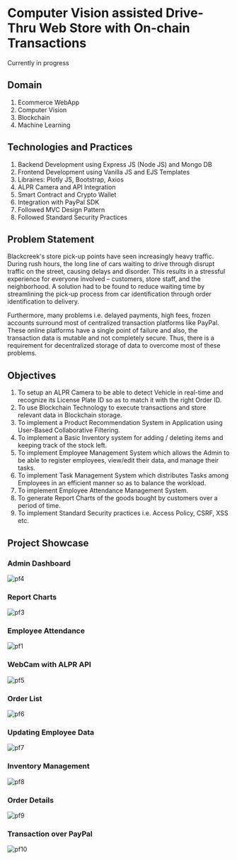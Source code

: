 # Computer Vision assisted Drive-Thru Web Store with On-chain Transactions
Currently in progress

## Domain
1. Ecommerce WebApp
2. Computer Vision
3. Blockchain
4. Machine Learning

## Technologies and Practices
1. Backend Development using Express JS (Node JS) and Mongo DB
2. Frontend Development using Vanilla JS and EJS Templates
3. Libraires: Plotly JS, Bootstrap, Axios
4. ALPR Camera and API Integration
5. Smart Contract and Crypto Wallet
6. Integration with PayPal SDK
7. Followed MVC Design Pattern 
8. Followed Standard Security Practices

## Problem Statement
Blackcreek's store pick-up points have seen increasingly heavy traffic. During rush hours, the long line of cars waiting to drive through disrupt traffic on the street, causing delays and disorder. This results in a stressful experience for everyone involved – customers, store staff, and the neighborhood.
A solution had to be found to reduce waiting time by streamlining the pick-up process from car identification through order identification to delivery.

Furthermore, many problems i.e. delayed payments, high fees, frozen accounts surround most of centralized transaction platforms like PayPal. These online platforms have a single point of failure and also, the transaction data is mutable and not completely secure.
Thus, there is a requirement for decentralized storage of data to overcome most of these problems.

## Objectives
1. To setup an ALPR Camera to be able to detect Vehicle in real-time and recognize its License Plate ID so as to match it with the right Order ID.
2. To use Blockchain Technology to execute transactions and store relevant data in Blockchain storage.
3. To implement a Product Recommendation System in Application using User-Based Collaborative Filtering.
4. To implement a Basic Inventory system for adding / deleting items and keeping track of the stock left.
5. To implement Employee Management System which allows the Admin to be able to register employees, view/edit their data, and manage their tasks.
6. To implement Task Management System which distributes Tasks among Employees in an efficient manner so as to balance the workload.
7. To implement Employee Attendance Management System.
8. To generate Report Charts of the goods bought by customers over a period of time.
9. To implement Standard Security practices i.e. Access Policy, CSRF, XSS etc.


## Project Showcase
### Admin Dashboard
![pf4](https://user-images.githubusercontent.com/115668271/203647879-056372e6-2531-40f9-866b-b7fa780380da.png)



### Report Charts
![pf3](https://user-images.githubusercontent.com/115668271/203648143-1c50011f-9d32-4c4f-be7b-2ad073a4d006.png)



### Employee Attendance
![pf1](https://user-images.githubusercontent.com/115668271/203648176-4af689c3-9e5d-4b9b-9678-52c1889fab6c.png)



### WebCam with ALPR API
![pf5](https://user-images.githubusercontent.com/115668271/203648320-20d52f08-8308-4c35-886d-3f368bf99c1b.png)



### Order List
![pf6](https://user-images.githubusercontent.com/115668271/203648355-66844d40-885c-426c-aa43-09d85b00151a.png)



### Updating Employee Data
![pf7](https://user-images.githubusercontent.com/115668271/203648351-ba53a047-c5e0-4352-8fa0-8da3f3710020.png)



### Inventory Management
![pf8](https://user-images.githubusercontent.com/115668271/203648347-524a77f6-bc10-4f13-ade4-6901a111a075.png)



### Order Details
![pf9](https://user-images.githubusercontent.com/115668271/203648363-6f13cbd3-3708-4542-9d8c-961ee4e888f6.png)



### Transaction over PayPal
![pf10](https://user-images.githubusercontent.com/115668271/203648358-f8271cc8-e1cc-4db3-8a22-0b0f02341a94.png)
